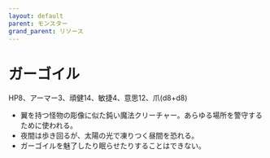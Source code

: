 ```yaml
---
layout: default
parent: モンスター
grand_parent: リソース
---
```


# ガーゴイル

HP8、アーマー3、頑健14、敏捷4、意思12、爪(d8+d8)

- 翼を持つ怪物の彫像に似た鈍い魔法クリーチャー。あらゆる場所を警守するために使われる。
- 夜間は歩き回るが、太陽の光で凍りつく昼間を恐れる。
- ガーゴイルを魅了したり眠らせたりすることはできない。
